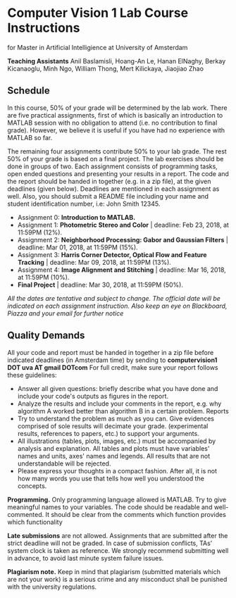 # Computer Vision 1 Lab Course Instructions
for Master in Artificial Intelligience at University of Amsterdam

**Teaching Assistants** Anil Baslamisli, Hoang-An Le, Hanan ElNaghy, Berkay Kicanaoglu, Minh Ngo, William Thong, Mert Kilickaya, Jiaojiao Zhao


## Schedule
In this course, 50% of your grade will be determined by the lab work.
There are five practical assignments, first of which is basically an
introduction to MATLAB session with no obligation to attend (i.e.  no contribution
to final grade).  However, we believe it is useful if you have had no experience
with MATLAB so far. 

The remaining four assignments contribute 50% to your
lab grade. The rest 50% of your grade is based on a final project. The lab
exercises should be done in groups of two. Each assignment consists of programming tasks, open
ended questions and presenting your results in a report. The code and the report should be
handed in together (e.g. in a zip file), at the given deadlines (given below).
Deadlines are mentioned in each assignment as well.  Also, you should submit a README
file including your name and student identification number, i.e: John Smith 12345.

- Assignment 0: **Introduction to MATLAB.**
- Assignment 1: **Photometric Stereo and Color** | deadline: Feb 23, 2018, at 11:59PM (12%).
- Assignment 2: **Neighborhood Processing: Gabor and Gaussian Filters** | deadline: Mar 01, 2018, at 11:59PM (15%).
- Assignment 3: **Harris Corner Detector, Optical Flow and Feature Tracking** | deadline: Mar 09, 2018, at 11:59PM (13%).
- Assignment 4: **Image Alignment and Stitching** | deadline: Mar 16, 2018, at 11:59PM (10%).
- **Final Project** | deadline: Mar 30, 2018, at 11:59PM (50%).

*All the dates are tentative and subject to change. The official date will be indicated on each assignment instruction. Also keep an eye on Blackboard, Piazza and your email for further notice*

## Quality Demands

All your code and report must be handed in together in a zip file before indicated
deadlines (in Amsterdam time) by sending to **computervision1 DOT uva AT gmail DOTcom**
For full credit, make sure your report follows these guidelines:

- Answer all given questions: briefly describe what you have done and include
your code's outputs as figures in the report.
- Analyze the results and include your comments in the report, e.g. why 
algorithm A worked better than algorithm B in a certain problem. Reports 
- Try to understand the problem as much as you can. Give evidences 
comprised of sole results will decimate your grade. 
(experimental results, references to papers, etc.) to support your arguments.
- All illustrations (tables, plots, images, etc.) must be accompanied by analysis
and explanation. All tables and plots must have variables' names and units, axes' 
names and legends. All results that are not understandable will be rejected.
- Please express your thoughts in a compact fashion. After all, it is not how many
words you use that tells how well you understood the concepts.
 
**Programming.** Only  programming  language  allowed  is  MATLAB. 
    Try to give meaningful names to your variables. The code should be readable and well-commented.
    It should be clear from the comments which function provides which functionality

**Late submissions** are not allowed. Assignments that are submitted after 
    the strict deadline will not be graded. In case of submission conflicts, TAs' 
    system clock is taken as reference. We strongly recommend submitting well in 
    advance, to avoid last minute system failure issues.

**Plagiarism note.** Keep in mind that plagiarism (submitted materials 
    which are not your work) is a serious crime and any misconduct shall be punished 
    with the university regulations.
 
